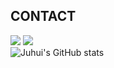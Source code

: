 ## CONTACT
<a href="https://blog.naver.com/eggzuxi99" target="_blank"><img src="https://img.shields.io/badge/Blog-03C75A?style=flat&logo=naver&logoColor=ffffff"/></a>
<img src="https://img.shields.io/badge/eggzuxi99@gmail.com-EA4335?style=flat&logo=gmail&logoColor=ffffff"/>
<br />
![Juhui's GitHub stats](https://github-readme-stats.vercel.app/api?username=eggzuxi&show_icons=true&theme=vue&count_private=true)

<!--
**eggzuxi/eggzuxi** is a ✨ _special_ ✨ repository because its `README.md` (this file) appears on your GitHub profile.

Here are some ideas to get you started:

- 🔭 I’m currently working on ...
- 🌱 I’m currently learning ...
- 👯 I’m looking to collaborate on ...
- 🤔 I’m looking for help with ...
- 💬 Ask me about ...
- 📫 How to reach me: ...
- 😄 Pronouns: ...
- ⚡ Fun fact: ...
-->
